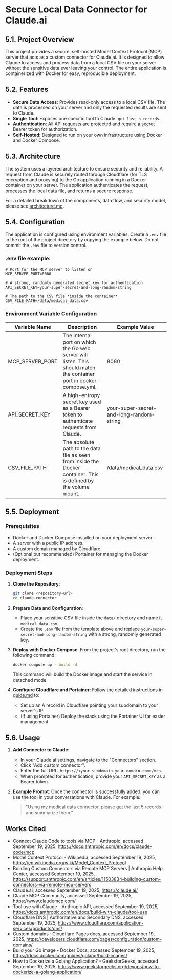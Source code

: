 # Secure Local Data Connector for Claude.ai

## 5.1. Project Overview

This project provides a secure, self-hosted Model Context Protocol (MCP) server that acts as a custom connector for Claude.ai. It is designed to allow Claude to access and process data from a local CSV file on your server without the sensitive data ever leaving your control. The entire application is containerized with Docker for easy, reproducible deployment.

## 5.2. Features

- **Secure Data Access**: Provides read-only access to a local CSV file. The data is processed on your server and only the requested results are sent to Claude.
- **Single Tool**: Exposes one specific tool to Claude: `get_last_n_records`.
- **Authentication**: All API requests are protected and require a secret Bearer token for authorization.
- **Self-Hosted**: Designed to run on your own infrastructure using Docker and Docker Compose.

## 5.3. Architecture

The system uses a layered architecture to ensure security and reliability. A request from Claude is securely routed through Cloudflare (for TLS encryption and proxying) to the Go application running in a Docker container on your server. The application authenticates the request, processes the local data file, and returns a secure response.

For a detailed breakdown of the components, data flow, and security model, please see [architecture.md](architecture.md).

## 5.4. Configuration

The application is configured using environment variables. Create a `.env` file in the root of the project directory by copying the example below. Do not commit the `.env` file to version control.

### .env file example:

```env
# Port for the MCP server to listen on
MCP_SERVER_PORT=8080

# A strong, randomly generated secret key for authentication
API_SECRET_KEY=your-super-secret-and-long-random-string

# The path to the CSV file *inside the container*
CSV_FILE_PATH=/data/medical_data.csv
```

### Environment Variable Configuration

| Variable Name | Description | Example Value |
|---------------|-------------|---------------|
| MCP_SERVER_PORT | The internal port on which the Go web server will listen. This should match the container port in docker-compose.yml. | 8080 |
| API_SECRET_KEY | A high-entropy secret key used as a Bearer token to authenticate requests from Claude. | your-super-secret-and-long-random-string |
| CSV_FILE_PATH | The absolute path to the data file as seen from inside the Docker container. This is defined by the volume mount. | /data/medical_data.csv |

## 5.5. Deployment

### Prerequisites

- Docker and Docker Compose installed on your deployment server.
- A server with a public IP address.
- A custom domain managed by Cloudflare.
- (Optional but recommended) Portainer for managing the Docker deployment.

### Deployment Steps

1. **Clone the Repository**:
   ```bash
   git clone <repository-url>
   cd claude-connector
   ```

2. **Prepare Data and Configuration**:
   - Place your sensitive CSV file inside the `data/` directory and name it `medical_data.csv`.
   - Create the `.env` file from the template above and replace `your-super-secret-and-long-random-string` with a strong, randomly generated key.

3. **Deploy with Docker Compose**:
   From the project's root directory, run the following command:
   ```bash
   docker compose up --build -d
   ```
   This command will build the Docker image and start the service in detached mode.

4. **Configure Cloudflare and Portainer**:
   Follow the detailed instructions in [guide.md](guide.md) to:
   - Set up an A record in Cloudflare pointing your subdomain to your server's IP.
   - (If using Portainer) Deploy the stack using the Portainer UI for easier management.

## 5.6. Usage

1. **Add Connector to Claude**:
   - In your Claude.ai settings, navigate to the "Connectors" section.
   - Click "Add custom connector".
   - Enter the full URL: `https://<your-subdomain.your-domain.com>/mcp`.
   - When prompted for authentication, provide your `API_SECRET_KEY` as a Bearer token.

2. **Example Prompt**:
   Once the connector is successfully added, you can use the tool in your conversations with Claude. For example:

   > "Using my medical data connector, please get the last 5 records and summarize them."

## Works Cited

- Connect Claude Code to tools via MCP - Anthropic, accessed September 19, 2025, https://docs.anthropic.com/en/docs/claude-code/mcp
- Model Context Protocol - Wikipedia, accessed September 19, 2025, https://en.wikipedia.org/wiki/Model_Context_Protocol
- Building Custom Connectors via Remote MCP Servers | Anthropic Help Center, accessed September 19, 2025, https://support.anthropic.com/en/articles/11503834-building-custom-connectors-via-remote-mcp-servers
- Claude.ai, accessed September 19, 2025, https://claude.ai/
- Claude MCP Community, accessed September 19, 2025, https://www.claudemcp.com/
- Tool use with Claude - Anthropic API, accessed September 19, 2025, https://docs.anthropic.com/en/docs/build-with-claude/tool-use
- Cloudflare DNS | Authoritative and Secondary DNS, accessed September 19, 2025, https://www.cloudflare.com/application-services/products/dns/
- Custom domains · Cloudflare Pages docs, accessed September 19, 2025, https://developers.cloudflare.com/pages/configuration/custom-domains/
- Build your Go image - Docker Docs, accessed September 19, 2025, https://docs.docker.com/guides/golang/build-images/
- How to Dockerize a Golang Application? - GeeksforGeeks, accessed September 19, 2025, https://www.geeksforgeeks.org/devops/how-to-dockerize-a-golang-application/